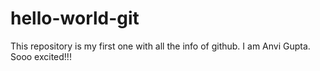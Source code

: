 # hello-world-git
This repository is my first one with all the info of github.
I am Anvi Gupta.
Sooo excited!!!
